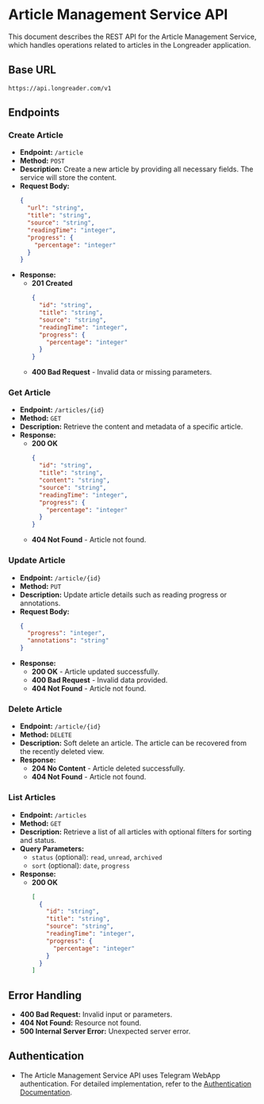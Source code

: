 # Article Management Service API

This document describes the REST API for the Article Management Service, which handles operations related to articles in the Longreader application.

## Base URL
`https://api.longreader.com/v1`

## Endpoints

### Create Article

- **Endpoint:** `/article`
- **Method:** `POST`
- **Description:** Create a new article by providing all necessary fields. The service will store the content.
- **Request Body:**
  ```json
  {
    "url": "string",
    "title": "string",
    "source": "string",
    "readingTime": "integer",
    "progress": {
      "percentage": "integer"
    }
  }
  ```
- **Response:**
  - **201 Created**
    ```json
    {
      "id": "string",
      "title": "string",
      "source": "string",
      "readingTime": "integer",
      "progress": {
        "percentage": "integer"
      }
    }
    ```
  - **400 Bad Request** - Invalid data or missing parameters.

### Get Article

- **Endpoint:** `/articles/{id}`
- **Method:** `GET`
- **Description:** Retrieve the content and metadata of a specific article.
- **Response:**
  - **200 OK**
    ```json
    {
      "id": "string",
      "title": "string",
      "content": "string",
      "source": "string",
      "readingTime": "integer",
      "progress": {
        "percentage": "integer"
      }
    }
    ```
  - **404 Not Found** - Article not found.

### Update Article

- **Endpoint:** `/article/{id}`
- **Method:** `PUT`
- **Description:** Update article details such as reading progress or annotations.
- **Request Body:**
  ```json
  {
    "progress": "integer",
    "annotations": "string"
  }
  ```
- **Response:**
  - **200 OK** - Article updated successfully.
  - **400 Bad Request** - Invalid data provided.
  - **404 Not Found** - Article not found.

### Delete Article

- **Endpoint:** `/article/{id}`
- **Method:** `DELETE`
- **Description:** Soft delete an article. The article can be recovered from the recently deleted view.
- **Response:**
  - **204 No Content** - Article deleted successfully.
  - **404 Not Found** - Article not found.

### List Articles

- **Endpoint:** `/articles`
- **Method:** `GET`
- **Description:** Retrieve a list of all articles with optional filters for sorting and status.
- **Query Parameters:**
  - `status` (optional): `read`, `unread`, `archived`
  - `sort` (optional): `date`, `progress`
- **Response:**
  - **200 OK**
    ```json
    [
      {
        "id": "string",
        "title": "string",
        "source": "string",
        "readingTime": "integer",
        "progress": {
          "percentage": "integer"
        }
      }
    ]
    ```

## Error Handling

- **400 Bad Request:** Invalid input or parameters.
- **404 Not Found:** Resource not found.
- **500 Internal Server Error:** Unexpected server error.

## Authentication

- The Article Management Service API uses Telegram WebApp authentication. For detailed implementation, refer to the [Authentication Documentation](./Authentication.md).